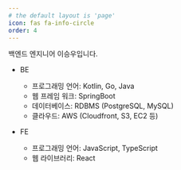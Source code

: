 ```yaml
---
# the default layout is 'page'
icon: fas fa-info-circle
order: 4
---
```


백엔드 엔지니어 이승우입니다.

- BE
    - 프로그래밍 언어: Kotlin, Go, Java
    - 웹 프레임 워크: SpringBoot
    - 데이터베이스: RDBMS (PostgreSQL, MySQL)
    - 클라우드: AWS (Cloudfront, S3, EC2 등)

- FE
    - 프로그래밍 언어: JavaScript, TypeScript
    - 웹 라이브러리: React
